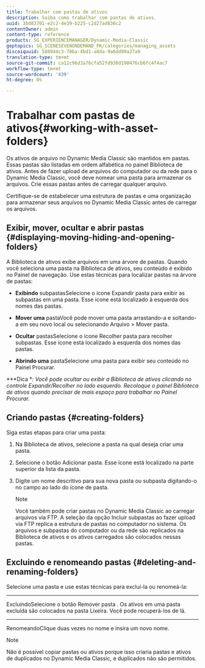 ```yaml
---
title: Trabalhar com pastas de ativos
description: Saiba como trabalhar com pastas de ativos.
uuid: 3bd83701-e2c2-4e39-b225-c2d27ad836c2
contentOwner: admin
content-type: reference
products: SG_EXPERIENCEMANAGER/Dynamic-Media-Classic
geptopics: SG_SCENESEVENONDEMAND_PK/categories/managing_assets
discoiquuid: 588944c3-78ba-4bd1-a8da-9a6dd99a27a9
translation-type: tm+mt
source-git-commit: ca12c96d3a76cfa52fd930d190476cb6fc4f4ac7
workflow-type: tm+mt
source-wordcount: '439'
ht-degree: 0%

---
```



# Trabalhar com pastas de ativos{#working-with-asset-folders}

Os ativos de arquivo no Dynamic Media Classic são mantidos em pastas. Essas pastas são listadas em ordem alfabética no painel Biblioteca de ativos. Antes de fazer upload de arquivos do computador ou da rede para o Dynamic Media Classic, você deve nomear uma pasta para armazenar os arquivos. Crie essas pastas antes de carregar qualquer arquivo.

Certifique-se de estabelecer uma estrutura de pastas e uma organização para armazenar seus arquivos no Dynamic Media Classic antes de carregar os arquivos.

## Exibir, mover, ocultar e abrir pastas {#displaying-moving-hiding-and-opening-folders}

A Biblioteca de ativos exibe arquivos em uma árvore de pastas. Quando você seleciona uma pasta na Biblioteca de ativos, seu conteúdo é exibido no Painel de navegação. Use estas técnicas para localizar pastas na árvore de pastas:

* **Exibindo**
subpastasSelecione o ícone Expandir pasta para exibir as subpastas em uma pasta. Esse ícone está localizado à esquerda dos nomes das pastas.

* **Mover uma**
pastaVocê pode mover uma pasta arrastando-a e soltando-a em seu novo local ou selecionando Arquivo > Mover pasta.

* **Ocultar**
pastasSelecione o ícone Recolher pasta para recolher subpastas. Esse ícone está localizado à esquerda dos nomes das pastas.

* **Abrindo uma**
pastaSelecione uma pasta para exibir seu conteúdo no Painel Procurar.

***Dica **: Você pode ocultar ou exibir a Biblioteca de ativos clicando no controle Expandir/Recolher no lado esquerdo. Recoloque o painel Biblioteca de ativos quando precisar de mais espaço para trabalhar no Painel Procurar.*

## Criando pastas {#creating-folders}

Siga estas etapas para criar uma pasta:

1. Na Biblioteca de ativos, selecione a pasta na qual deseja criar uma pasta.
1. Selecione o botão Adicionar pasta. Esse ícone está localizado na parte superior da lista da pasta.
1. Digite um nome descritivo para sua nova pasta ou subpasta digitando-o no campo ao lado do ícone de pasta.

   >[!NOTE]
   >
   >Você também pode criar pastas no Dynamic Media Classic ao carregar arquivos via FTP. A seleção da opção Incluir subpastas ao fazer upload via FTP replica a estrutura de pastas no computador no sistema. Os arquivos e subpastas do computador ou da rede são replicados na Biblioteca de ativos e os ativos carregados são colocados nessas pastas.

## Excluindo e renomeando pastas {#deleting-and-renaming-folders}

Selecione uma pasta e use estas técnicas para excluí-la ou renomeá-la:

* ****
ExcluindoSelecione o botão Remover pasta . Os ativos em uma pasta excluída são colocados na pasta Lixeira. Você pode recuperá-los de lá.

* ****
RenomeandoClique duas vezes no nome e insira um novo nome.

>[!NOTE]
>
>Não é possível copiar pastas ou ativos porque isso criaria pastas e ativos de duplicados no Dynamic Media Classic, e duplicados não são permitidos.
